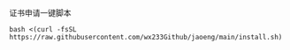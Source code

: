 证书申请一键脚本
```
bash <(curl -fsSL https://raw.githubusercontent.com/wx233Github/jaoeng/main/install.sh)
```
